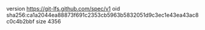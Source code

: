 version https://git-lfs.github.com/spec/v1
oid sha256:ca1a2044ea88873f691c2353cb5963b5832051d9c3ec1e43ea43ac8c0c4b2bbf
size 4356
